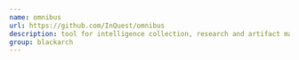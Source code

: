 ```yaml
---
name: omnibus
url: https://github.com/InQuest/omnibus
description: tool for intelligence collection, research and artifact management. URL : https://github.com/InQuest/omnibus Groups : blackarch blackarch-recon blackarch-social
group: blackarch
---
```

